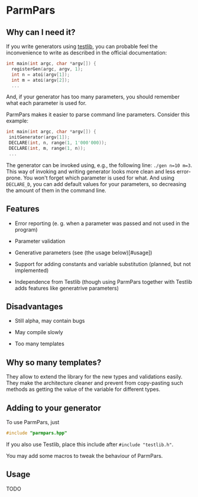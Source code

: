 # ParmPars

## Why can I need it?

If you write generators using [testlib](https://github.com/MikeMirzayanov/testlib), you can probable feel the inconvenience to write as described in the official documentation:

```cpp
int main(int argc, char *argv[]) {
  registerGen(argc, argv, 1);
  int n = atoi(argv[1]);
  int m = atoi(argv[2]);
  ...
```

And, if your generator has too many parameters, you should remember what each parameter is used for.

ParmPars makes it easier to parse command line parameters. Consider this example:

```cpp
int main(int argc, char *argv[]) {
 initGenerator(argv[1]);
 DECLARE(int, n, range(1, 1'000'000));
 DECLARE(int, m, range(1, n));
 ...
```

The generator can be invoked using, e.g., the following line: `./gen n=10 m=3`. This way of invoking and writing generator looks more clean and less error-prone. You won't forget which parameter is used for what. And using `DECLARE_D`, you can add default values for your parameters, so decreasing the amount of them in the command line.

## Features

* Error reporting (e. g. when a parameter was passed and not used in the program)

* Parameter validation

* Generative parameters (see (the usage below)[#usage])

* Support for adding constants and variable substitution (planned, but not implemented)

* Independence from Testlib (though using ParmPars together with Testlib adds features like generatrive parameters)

## Disadvantages

* Still alpha, may contain bugs

* May compile slowly

* Too many templates

## Why so many templates?

They allow to extend the library for the new types and validations easily. They make the architecture cleaner and prevent from copy-pasting such methods as getting the value of the variable for different types.

## Adding to your generator

To use ParmPars, just 

```cpp
#include "parmpars.hpp"
```

If you also use Testlib, place this include after `#include "testlib.h"`.

You may add some macros to tweak the behaviour of ParmPars.

## Usage

TODO

